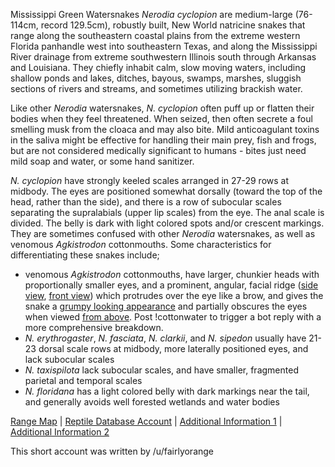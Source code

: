 Mississippi Green Watersnakes *Nerodia cyclopion* are medium-large (76-114cm, record 129.5cm), robustly built, New World natricine snakes that range along the southeastern coastal plains from the extreme western Florida panhandle west into southeastern Texas, and along the Mississippi River drainage from extreme southwestern Illinois south through Arkansas and Louisiana.  They chiefly inhabit calm, slow moving waters, including shallow ponds and lakes, ditches, bayous, swamps, marshes, sluggish sections of rivers and streams, and sometimes utilizing brackish water.

Like other *Nerodia* watersnakes, *N. cyclopion* often puff up or flatten their bodies when they feel threatened.  When seized, then often secrete a foul smelling musk from the cloaca and may also bite.  Mild anticoagulant toxins in the saliva might be effective for handling their main prey, fish and frogs, but are not considered medically significant to humans - bites just need mild soap and water, or some hand sanitizer.

*N. cyclopion* have strongly keeled scales arranged in 27-29 rows at midbody.  The eyes are positioned somewhat dorsally (toward the top of the head, rather than the side), and there is a row of subocular scales separating the supralabials (upper lip scales) from the eye.  The anal scale is divided.  The belly is dark with light colored spots and/or crescent markings.  They are sometimes confused with other *Nerodia* watersnakes, as well as venomous *Agkistrodon* cottonmouths.  Some characteristics for differentiating these snakes include;
* venomous *Agkistrodon* cottonmouths, have larger, chunkier heads with proportionally smaller eyes, and a prominent, angular, facial ridge ([side view](https://www.flickr.com/photos/francisg/781633459/), [front view](https://www.flickr.com/photos/dfc_pcola/46159931261/)) which protrudes over the eye like a brow, and gives the snake a [grumpy looking appearance](https://www.inaturalist.org/observations/21784039) and partially obscures the eyes when viewed [from above](https://www.flickr.com/photos/jlyn_nature/11922670356/). Post !cottonwater to trigger a bot reply with a more comprehensive breakdown.
* *N. erythrogaster*, *N. fasciata*, *N. clarkii*, and *N. sipedon* usually have 21-23 dorsal scale rows at midbody, more laterally positioned eyes, and lack subocular scales
* *N. taxispilota* lack subocular scales, and have smaller, fragmented parietal and temporal scales
* *N. floridana* has a light colored belly with dark markings near the tail, and generally avoids well forested wetlands and water bodies

[Range Map](https://www.iucnredlist.org/species/63853/12722283)  |  [Reptile Database Account](https://reptile-database.reptarium.cz/species?genus=Nerodia&species=cyclopion)  |  [Additional Information 1](https://www.floridamuseum.ufl.edu/florida-snake-id/snake/mississippi-green-watersnake/)  |  [Additional Information 2](https://explorer.natureserve.org/Taxon/ELEMENT_GLOBAL.2.105757/Nerodia_cyclopion)

This short account was written by /u/fairlyorange